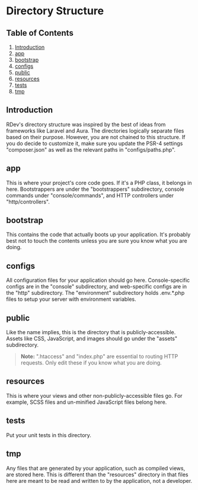 # Directory Structure

## Table of Contents
1. [Introduction](#introduction)
2. [app](#app)
3. [bootstrap](#bootstrap)
4. [configs](#configs)
5. [public](#public)
6. [resources](#resources)
7. [tests](#tests)
8. [tmp](#tmp)

<h2 id="introduction">Introduction</h2>
RDev's directory structure was inspired by the best of ideas from frameworks like Laravel and Aura.  The directories logically separate files based on their purpose.  However, you are not chained to this structure.  If you do decide to customize it, make sure you update the PSR-4 settings "composer.json" as well as the relevant paths in "configs/paths.php".  

<h2 id="app">app</h2>
This is where your project's core code goes.  If it's a PHP class, it belongs in here.  Bootstrappers are under the "bootstrappers" subdirectory, console commands under "console/commands", and HTTP controllers under "http/controllers".

<h2 id="bootstrap">bootstrap</h2>
This contains the code that actually boots up your application.  It's probably best not to touch the contents unless you are sure you know what you are doing.

<h2 id="configs">configs</h2>
All configuration files for your application should go here.  Console-specific configs are in the "console" subdirectory, and web-specific configs are in the "http" subdirectory.  The "environment" subdirectory holds .env.*.php files to setup your server with environment variables.

<h2 id="public">public</h2>
Like the name implies, this is the directory that is publicly-accessible.  Assets like CSS, JavaScript, and images should go under the "assets" subdirectory.

> **Note:** ".htaccess" and "index.php" are essential to routing HTTP requests.  Only edit these if you know what you are doing.

<h2 id="resources">resources</h2>
This is where your views and other non-publicly-accessible files go.  For example, SCSS files and un-minified JavaScript files belong here.
 
<h2 id="tests">tests</h2>
Put your unit tests in this directory.

<h2 id="tmp">tmp</h2>
Any files that are generated by your application, such as compiled views, are stored here.  This is different than the "resources" directory in that files here are meant to be read and written to by the application, not a developer.